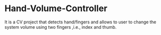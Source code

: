 # Hand-Volume-Controller
It is a CV project that detects hand/fingers and allows to user to change the system volume using two fingers ,i.e., index and thumb.
